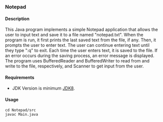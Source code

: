 ### Notepad
#### Description
This Java program implements a simple Notepad application that allows the user to input text and save it to a file named "notepad.txt". When the program is run, it first prints the last saved text from the file, if any. Then, it prompts the user to enter text. The user can continue entering text until they type ":q" to exit. Each time the user enters text, it is saved to the file. If an error occurs during the saving process, an error message is displayed. The program uses BufferedReader and BufferedWriter to read from and write to the file, respectively, and Scanner to get input from the user.

#### Requirements
- JDK Version is minimum [JDK8](https://www.oracle.com/tr/java/technologies/downloads/).

#### Usage
```
cd Notepad/src
javac Main.java
```